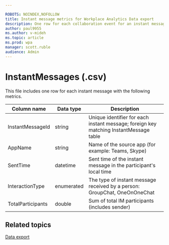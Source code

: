 ```yaml
---

ROBOTS: NOINDEX,NOFOLLOW
title: Instant message metrics for Workplace Analytics Data export
description: One row for each collaboration event for an instant message 
author: paul9955
ms.author: v-mideh
ms.topic: article
ms.prod: wpa
manager: scott.ruble
audience: Admin
---
```


# InstantMessages (.csv)

This file includes one row for each instant message with the following metrics.

|Column name|Data type|Description|
|-----------|---------|------------|
| InstantMessageId |string |Unique identifier for each instant message; foreign key matching InstantMessage table |
| AppName |string |Name of the source app (for example: Teams, Skype) |
| SentTime |datetime |Sent time of the instant message in the participant's local time |
| InteractionType |enumerated |The type of instant message received by a person: GroupChat, OneOnOneChat |
| TotalParticipants |double |Sum of total IM participants (includes sender) |

## Related topics

[Data export](./data-access.md)
